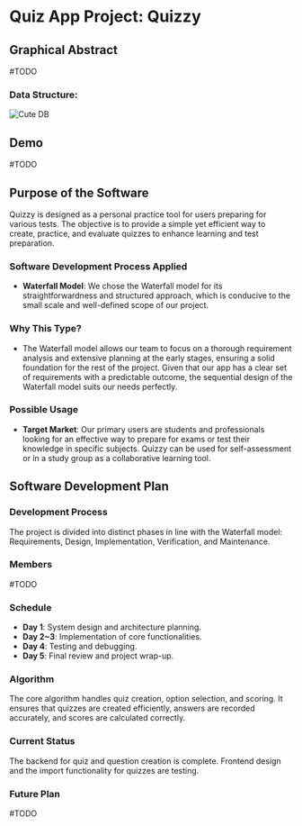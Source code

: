 # Quiz App Project: Quizzy

## Graphical Abstract
#TODO
### Data Structure:
![Cute DB](https://i.imgur.com/2MpdU5S.png "A cute DB")

## Demo
#TODO

## Purpose of the Software
Quizzy is designed as a personal practice tool for users preparing for various tests. The objective is to provide a simple yet efficient way to create, practice, and evaluate quizzes to enhance learning and test preparation.

### Software Development Process Applied
- **Waterfall Model**: We chose the Waterfall model for its straightforwardness and structured approach, which is conducive to the small scale and well-defined scope of our project.

### Why This Type?
- The Waterfall model allows our team to focus on a thorough requirement analysis and extensive planning at the early stages, ensuring a solid foundation for the rest of the project. Given that our app has a clear set of requirements with a predictable outcome, the sequential design of the Waterfall model suits our needs perfectly.

### Possible Usage
- **Target Market**: Our primary users are students and professionals looking for an effective way to prepare for exams or test their knowledge in specific subjects. Quizzy can be used for self-assessment or in a study group as a collaborative learning tool.

## Software Development Plan

### Development Process
The project is divided into distinct phases in line with the Waterfall model: Requirements, Design, Implementation, Verification, and Maintenance. 

### Members
#TODO

### Schedule
- **Day 1**: System design and architecture planning.
- **Day 2~3**: Implementation of core functionalities.
- **Day 4**: Testing and debugging.
- **Day 5**: Final review and project wrap-up.

### Algorithm
The core algorithm handles quiz creation, option selection, and scoring. It ensures that quizzes are created efficiently, answers are recorded accurately, and scores are calculated correctly.

### Current Status
The backend for quiz and question creation is complete. Frontend design and the import functionality for quizzes are testing.

### Future Plan
#TODO
